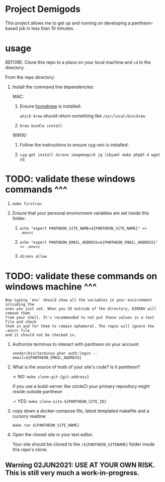 # Project Demigods

This project allows me to get up and running on developing a pantheon-based job in less than 10 minutes.

# usage

BEFORE: Clone this repo to a place on your local machine and `cd` to the directory.



From the repo directory:

1.  Install the command line dependencies:

    MAC:

    1. Ensure [homebrew](https://brew.sh) is installed:

       `which brew` should return something like `/usr/local/bin/brew`

    1. `brew bundle install`

    WIN10:

    1. Follow the instructions to ensure cyg-win is installed:

    2. `cyg-get install direnv imagemagick jq libyaml make php@7.4 wget yq`

# TODO: validate these windows commands ^^^

1.  `make firstrun`

1.  Ensure that your personal environment variables are set inside this folder:

    1. `echo "export PANTHEON_SITE_NAME=${PANTHEON_SITE_NAME}" >> .envrc`

    1. `echo "export PANTHEON_EMAIL_ADDRESS=${PANTHEON_EMAIL_ADDRESS}" >> .envrc`

    1. `direnv allow`

# TODO: validate these commands on windows machine ^^^

    Now typing `env` should show all the variables in your environment inlcuding the
    ones you just set. When you CD outside of the directory, DIRENV will remove them
    from your shell. It's recommended to not put these values in a text file and check
    them in and for them to remain ephemeral. The repos will ignore the .envrc file
    and it should not be checked in.

1.  Authorize terminus to interact with pantheon on your account

    `vendor/bin/terminus.phar auth:login --email=${PANTHEON_EMAIL_ADDRESS}`

1.  What is the source of truth of your site's code? Is it pantheon?

    ✗  NO: `make clone-git-{git-address}`

       if you use a build-server like circleCI your primary repository might reside outside pantheon


    ✓  YES: `make clone-site-${PANTHEON_SITE_ID}`


1.  copy down a docker-compose file, latest templated makefile and a cursory
    readme:

    `make run ${PANTHEON_SITE_NAME}`

1.  Open the cloned site in your text editor.

    Your site should be cloned to the `/${PANTHEON_SITENAME}` folder inside this repo's clone.


## Warning 02JUN2021: USE AT YOUR OWN RISK. This is still very much a work-in-progress.
